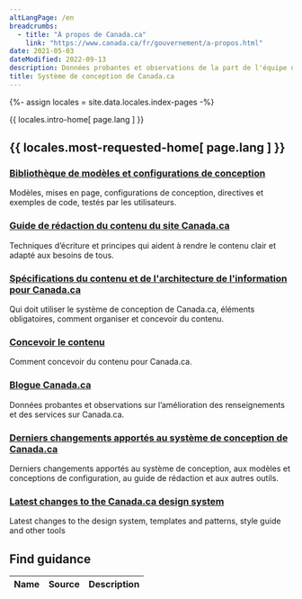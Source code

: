 ```yaml
---
altLangPage: /en
breadcrumbs:
  - title: "À propos de Canada.ca"
    link: "https://www.canada.ca/fr/gouvernement/a-propos.html"
date: 2021-05-03
dateModified: 2022-09-13
description: Données probantes et observations de la part de l'équipe de Canada.ca.
title: Système de conception de Canada.ca
---
```


{%- assign locales = site.data.locales.index-pages -%}

<p>{{ locales.intro-home[ page.lang ] }}</p>
<section class="gc-srvinfo">
  <h2 class="wb-inv">{{ locales.most-requested-home[ page.lang ] }}</h2>
  <div class="wb-eqht row gc-drmt">
    <div class="col-md-4">
      <section>
        <h3 class="h5"><a href="https://www.canada.ca/fr/gouvernement/a-propos/systeme-conception/bibliotheque-modeles.html">Bibliothèque de modèles et configurations de conception</a></h3>
        <p>Modèles, mises en page, configurations de conception, directives et exemples de code, testés par les utilisateurs.</p>
      </section>
    </div>
    <div class="col-md-4">
      <section>
        <h3 class="h5"><a href="https://www.canada.ca/fr/secretariat-conseil-tresor/services/communications-gouvernementales/guide-redaction-contenu-canada.html">Guide de rédaction du contenu du site Canada.ca</a></h3>
        <p>Techniques d’écriture et principes qui aident à rendre le contenu clair et adapté aux besoins de tous.</p>
      </section>
    </div>
    <div class="col-md-4">
      <section>
        <h3 class="h5"><a href="https://www.canada.ca/fr/secretariat-conseil-tresor/services/communications-gouvernementales/specifications-contenu-architecture-information-canada.html">Spécifications du contenu et de l'architecture de l'information pour Canada.ca</a></h3>
        <p>Qui doit utiliser le système de conception de Canada.ca, éléments obligatoires, comment organiser et concevoir du contenu.</p>
      </section>
    </div>
    <div class="col-md-4">
      <section>
        <h3 class="h5"><a href="https://conception.canada.ca/concevoir-contenu.html">Concevoir le contenu</a></h3>
        <p>Comment concevoir du contenu pour Canada.ca.</p>
      </section>
    </div>
    <div class="col-md-4">
      <section>
        <h3 class="h5"><a href="https://blogue.canada.ca/">Blogue Canada.ca</a></h3>
        <p>Données probantes et observations sur l’amélioration des renseignements et des services sur Canada.ca.</p>
      </section>
    </div>
    <div class="col-md-4">
      <section>
        <h3 class="h5"><a href="https://www.canada.ca/fr/gouvernement/a-propos/systeme-conception/derniers-changements.html">Derniers changements apportés au système de conception de Canada.ca</a></h3>
        <p>Derniers changements apportés au système de conception, aux modèles et conceptions de configuration, au guide de rédaction et aux autres outils.</p>
      </section>
    </div>
    <div class="col-lg-4 col-md-6">
      <section>
        <h3><a href="latest-changes.html">Latest changes to the Canada.ca design system</a></h3>
        <p>Latest changes to the design system, templates and patterns, style guide and other tools</p>
      </section>
    </div>
  </div>
  <h2>Find guidance</h2>
  <table class="wb-tables table table-striped " data-wb-tables="{ &quot;paging&quot;: true, &quot;info&quot;: true  }">
      <thead>
        <tr>
          <th>Name</th>
          <th>Source</th>
          <th>Description</th>
        </tr>
      </thead>
    </table>

</section>
